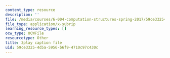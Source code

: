 ```yaml
---
content_type: resource
description: ''
file: /media/courses/6-004-computation-structures-spring-2017/59ce33254d5a5956b6f94710c97c430c_ffgPLOLPCYU.vtt
file_type: application/x-subrip
learning_resource_types: []
ocw_type: OCWFile
resourcetype: Other
title: 3play caption file
uid: 59ce3325-4d5a-5956-b6f9-4710c97c430c
---
```

